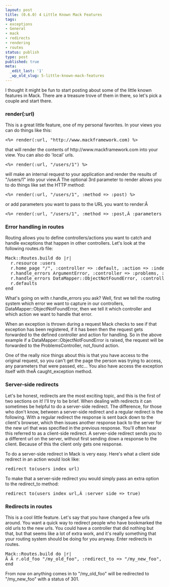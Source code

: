```yaml
---
layout: post
title: (0.6.0) 4 Little Known Mack Features
tags:
- exceptions
- General
- mack
- redirects
- rendering
- routes
status: publish
type: post
published: true
meta:
  _edit_last: '1'
  _wp_old_slug: 5-little-known-mack-features
---
```

I thought it might be fun to start posting about some of the little known features in Mack. There are a treasure trove of them in there, so let's pick a couple and start there.
<h3>render(:url)</h3>
This is a great little feature, one of my personal favorites. In your views you can do things like this:
<pre>&lt;%= render(:url, "http://www.mackframework.com) %&gt;</pre>
that will render the contents of http://www.mackframework.com into your view. You can also do 'local' urls.
<pre>&lt;%= render(:url, "/users/1") %&gt;</pre>
will make an internal request to your application and render the results of "/users/1" into your view.Â The optional 3rd parameter to render allows you to do things like set the HTTP method:
<pre>&lt;%= render(:url, "/users/1", :method =&gt; :post) %&gt;</pre>
or add parameters you want to pass to the URL you want to render:Â 
<pre>&lt;%= render(:url, "/users/1", :method =&gt; :post,Â :parameters =&gt; {:id =&gt; 1}) %&gt;</pre>
<h3>Error handling in routes</h3>
Routing allows you to define controllers/actions you want to catch and handle exceptions that happen in other controllers. Let's look at the following routes.rb file:
<pre>Mack::Routes.build do |r|
  r.resource :users
  r.home_page "/", :controller =&gt; :default, :action =&gt; :index
  r.handle_errors ArgumentError, :controller =&gt; :problems, :action =&gt; :arguments
  r.handle_errors DataMapper::ObjectNotFoundError, :controller =&gt; :problems, :action =&gt; :not_found
  r.defaults
end</pre>
What's going on with r.handle_errors you ask? Well, first we tell the routing system which error we want to capture in our controllers, DataMapper::ObjectNotFoundError, then we tell it which controller and which action we want to handle that error.

When an exception is thrown during a request Mack checks to see if that exception has been registered, if it has been then the request gets forwarded to the defined controller and action for handling. So in the above example if a DataMapper::ObjectNotFoundError is raised, the request will be forwarded to the ProblemsController, not_found action.

One of the really nice things about this is that you have access to the original request, so you can't get the page the person was trying to access, any parameters that were passed, etc... You also have access the exception itself with theÂ caught_exception method.
<h3>Server-side redirects</h3>
Let's be honest, redirects are the most exciting topic, and this is the first of two sections on it! I'll try to be brief. When dealing with redirects it can sometimes be helpful to do a server-side redirect. The difference, for those who don't know, between a server-side redirect and a regular redirect is the following. With a regular redirect the response is sent back down to the client's browser, which then issues another response back to the server for the new url that was specified in the previous response. You'll often hear this referred to as a client-side redirect. A server-side redirect sends you to a different url on the server, without first sending down a response to the client. Because of this the client only gets one response.

To do a server-side redirect in Mack is very easy. Here's what a client side redirect in an action would look like:
<pre>redirect_to(users_index_url)</pre>
To make that a server-side redirect you would simply pass an extra option to the redirect_to method:
<pre>redirect_to(users_index_url,Â :server_side =&gt; true)</pre>
<h3>Redirects in routes</h3>
This is a cool little feature. Let's say that you have changed a few urls around. You want a quick way to redirect people who have bookmarked the old urls to the new urls. You could have a controller that did nothing but that, but that seems like a lot of extra work, and it's really something that your routing system should be doing for you anyway. Enter redirects in routes.
<pre>Mack::Routes.build do |r|
Â Â r.old_foo "/my_old_foo", :redirect_to =&gt; "/my_new_foo", :status =&gt; 301
end</pre>
From now on anything comes in to "/my_old_foo" will be redirected to "/my_new_foo" with a status of 301.
